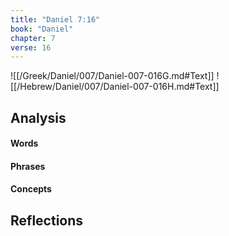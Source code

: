 ```yaml
---
title: "Daniel 7:16"
book: "Daniel"
chapter: 7
verse: 16
---
```

![[/Greek/Daniel/007/Daniel-007-016G.md#Text]]
![[/Hebrew/Daniel/007/Daniel-007-016H.md#Text]]

## Analysis

#### Words

#### Phrases

#### Concepts

## Reflections
